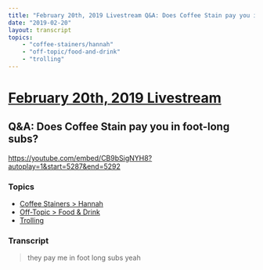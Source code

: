 ```yaml
---
title: "February 20th, 2019 Livestream Q&A: Does Coffee Stain pay you in foot-long subs?"
date: "2019-02-20"
layout: transcript
topics:
    - "coffee-stainers/hannah"
    - "off-topic/food-and-drink"
    - "trolling"
---
```

# [February 20th, 2019 Livestream](../2019-02-20.md)
## Q&A: Does Coffee Stain pay you in foot-long subs?
https://youtube.com/embed/CB9bSigNYH8?autoplay=1&start=5287&end=5292

### Topics
* [Coffee Stainers > Hannah](../topics/coffee-stainers/hannah.md)
* [Off-Topic > Food & Drink](../topics/off-topic/food-and-drink.md)
* [Trolling](../topics/trolling.md)

### Transcript

> they pay me in foot long subs yeah
